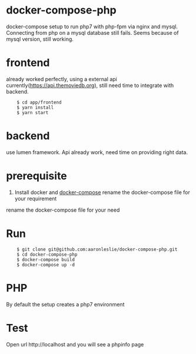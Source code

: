 # docker-compose-php

docker-compose setup to run php7 with php-fpm via nginx and mysql. Connecting from php on a mysql database still fails. Seems because of mysql version, still working.

# frontend

already worked perfectly, using a external api currently(https://api.themoviedb.org), still need time to integrate with backend.

    	$ cd app/frontend
    	$ yarn install
    	$ yarn start


# backend
use lumen framework.
Api already work, need time on providing right data.


# prerequisite
1. Install docker and [docker-compose](https://docs.docker.com/compose/install/)
   rename the docker-compose file for your requirement

rename the docker-compose file for your need

# Run

    	$ git clone git@github.com:aaronleslie/docker-compose-php.git
    	$ cd docker-compose-php
    	$ docker-compose build
    	$ docker-compose up -d

# PHP

By default the setup creates a php7 environment

# Test

Open url http://localhost and you will see a phpinfo page
